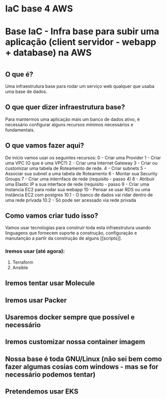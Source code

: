 # IaC base 4 AWS
#
# Base IaC - Infra base para subir uma aplicação (client servidor - webapp + database) na AWS

#
## O que é?
Uma infraestrutura base para rodar um serviço web qualquer que usaba uma base de dados.

## O que quer dizer infraestrutura base?
Para mantermos uma aplicação mais um banco de dados ativo, é necessário configurar alguns recursos mínimos necessários e fundamentais.

## O que vamos fazer aqui?
De início vamos usar os seguintes recursos:
0 - Criar uma Provider
1 - Criar uma VPC (O que é uma VPC?)
2 - Criar uma Internet Gateway
3 - Criar ou customizar uma tabela de Roteamento de rede.
4 - Criar subnets
5 - Associar sua subnet a uma tabela de Roteamento
6 - Montar sua Security Groups 
7 - Criar uma internface de rede (requisito - passo 4)
8 - Atribuir uma Elastic IP a sua interface de rede (requisito - passo 9 - Criar uma Instancia EC2 para rodar sua webapp
10 - Pensar se usar RDS ou uma instância EC2 com postgres
10.1 - O banco de dados vai ridar dentro de uma rede privada
10.2 - Só pode ser acessado via rede privada

## Como vamos criar tudo isso?
Vamos usar tecnologias para construir toda esta infraestrutura usando linguagens que fornecem suporte a construção, configuração e manutanção a partir da construção de alguns [[scripts]]. 
### Iremos usar (até agora):
1. Terraform
2. Ansible    

## Iremos tentar usar Molecule
## Iremos usar Packer
## Usaremos docker sempre que possível e necessário
## Iremos customizar nossa container imagem 
## Nossa base é toda GNU/Linux (não sei bem como fazer algumas cosias com windows - mas se for necessário podemos tentar)
## Pretendemos usar EKS
